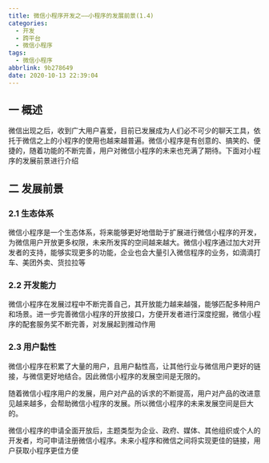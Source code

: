 ```yaml
---
title: 微信小程序开发之——小程序的发展前景(1.4)
categories:
  - 开发
  - 跨平台
  - 微信小程序
tags:
  - 微信小程序
abbrlink: 9b278649
date: 2020-10-13 22:39:04
---
```

## 一 概述

微信出现之后，收到广大用户喜爱，目前已发展成为人们必不可少的聊天工具，依托于微信之上的小程序的使用也越来越普遍。微信小程序是有创意的、搞笑的、便捷的，随着功能的不断完善，用户对微信小程序的未来也充满了期待。下面对小程序的发展前景进行介绍

<!--more-->

## 二 发展前景

### 2.1 生态体系

微信小程序是一个生态体系，将来能够更好地借助于扩展进行微信小程序的开发，为微信用户开放更多权限，未来所发挥的空间越来越大。微信小程序通过加大对开发者的支持，能够实现更多的功能，企业也会大量引入微信程序的业务，如滴滴打车、美团外卖、货拉拉等

### 2.2 开发能力

微信小程序在发展过程中不断完善自己，其开放能力越来越强，能够匹配多种用户和场景。进一步完善微信小程序的开放接口，方便开发者进行深度挖掘，微信小程序的配套服务奖不断完善，对发展起到推动作用

### 2.3 用户黏性

微信小程序在积累了大量的用户，且用户黏性高，让其他行业与微信用户更好的链接，与微信更好地结合。因此微信小程序的发展空间是无限的。

随着微信小程序用户的发展，用户对产品的诉求的不断提高，用户对产品的改进意见越来越多，会帮助微信小程序的发展。所以微信小程序的未来发展空间是巨大的。

微信小程序的申请全面开放后，主题类型为企业、政府、媒体、其他组织或个人的开发者，均可申请注册微信小程序。未来小程序和微信之间将实现更佳的链接，用户获取小程序更佳方便



